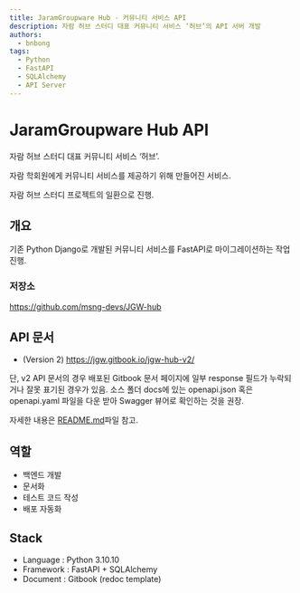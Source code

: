 ```yaml
---
title: JaramGroupware Hub - 커뮤니티 서비스 API
description: 자람 허브 스터디 대표 커뮤니티 서비스 ‘허브’의 API 서버 개발
authors:
  - bnbong
tags:
  - Python
  - FastAPI
  - SQLAlchemy
  - API Server
---
```


# JaramGroupware Hub API

자람 허브 스터디 대표 커뮤니티 서비스 ‘허브’.

자람 학회원에게 커뮤니티 서비스를 제공하기 위해 만들어진 서비스.

자람 허브 스터디 프로젝트의 일환으로 진행.

## 개요

기존 Python Django로 개발된 커뮤니티 서비스를 FastAPI로 마이그레이션하는 작업 진행.

### 저장소

<https://github.com/msng-devs/JGW-hub>

## API 문서

- (Version 2) <https://jgw.gitbook.io/jgw-hub-v2/>

단, v2 API 문서의 경우 배포된 Gitbook 문서 페이지에 일부 response 필드가 누락되거나 잘못 표기된 경우가 있음. 소스 폴더 docs에 있는 openapi.json 혹은 openapi.yaml 파일을 다운 받아 Swagger 뷰어로 확인하는 것을 권장.

자세한 내용은 [README.md](https://github.com/msng-devs/JGW-hub/blob/4711860a241efe564fd5921c0aa2f7985f54e054/readme.md)파일 참고.

## 역할

- 백엔드 개발
- 문서화
- 테스트 코드 작성
- 배포 자동화

## Stack

- Language : Python 3.10.10
- Framework : FastAPI + SQLAlchemy
- Document : Gitbook (redoc template)
